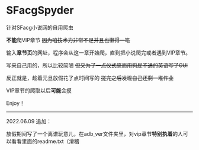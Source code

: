 # SFacgSpyder
针对SFacg小说网的自用爬虫

**不能**爬VIP章节 ~~因为咱技术力非常不足并且也懒得一笔~~

输入**章节页**的网址，程序会从这一章开始爬，直到把小说爬完或者遇到VIP章节。

写来自己用的，所以比较简陋 ~~但又为了一点仪式感而用狗屁不通的英语写了CUI~~

反正就是，趁着元旦放假花了点时间写的 ~~搓完之后发现自己还剩一堆作业~~

VIP章节的爬取以后**可能**会摸

Enjoy！

--------------------------------------

2022.06.09 追加：

放假期间写了一个离谱玩意儿，在adb_ver文件夹里，对vip章节**特别执着**的人可以看看里面的readme.txt（滑稽


